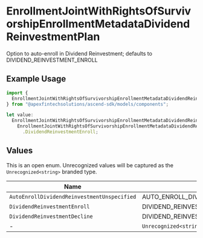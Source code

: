 # EnrollmentJointWithRightsOfSurvivorshipEnrollmentMetadataDividendReinvestmentPlan

Option to auto-enroll in Dividend Reinvestment; defaults to DIVIDEND_REINVESTMENT_ENROLL

## Example Usage

```typescript
import {
  EnrollmentJointWithRightsOfSurvivorshipEnrollmentMetadataDividendReinvestmentPlan,
} from "@apexfintechsolutions/ascend-sdk/models/components";

let value:
  EnrollmentJointWithRightsOfSurvivorshipEnrollmentMetadataDividendReinvestmentPlan =
    EnrollmentJointWithRightsOfSurvivorshipEnrollmentMetadataDividendReinvestmentPlan
      .DividendReinvestmentEnroll;
```

## Values

This is an open enum. Unrecognized values will be captured as the `Unrecognized<string>` branded type.

| Name                                          | Value                                         |
| --------------------------------------------- | --------------------------------------------- |
| `AutoEnrollDividendReinvestmentUnspecified`   | AUTO_ENROLL_DIVIDEND_REINVESTMENT_UNSPECIFIED |
| `DividendReinvestmentEnroll`                  | DIVIDEND_REINVESTMENT_ENROLL                  |
| `DividendReinvestmentDecline`                 | DIVIDEND_REINVESTMENT_DECLINE                 |
| -                                             | `Unrecognized<string>`                        |